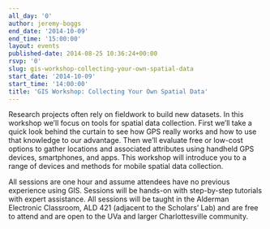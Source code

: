 ```yaml
---
all_day: '0'
author: jeremy-boggs
end_date: '2014-10-09'
end_time: '15:00:00'
layout: events
published-date: 2014-08-25 10:36:24+00:00
rsvp: '0'
slug: gis-workshop-collecting-your-own-spatial-data
start_date: '2014-10-09'
start_time: '14:00:00'
title: 'GIS Workshop: Collecting Your Own Spatial Data'
---
```


Research projects often rely on fieldwork to build new datasets. In this workshop we’ll focus on tools for spatial data collection. First we’ll take a quick look behind the curtain to see how GPS really works and how to use that knowledge to our advantage. Then we’ll evaluate free or low-cost options to gather locations and associated attributes using handheld GPS devices, smartphones, and apps. This workshop will introduce you to a range of devices and methods for mobile spatial data collection.

All sessions are one hour and assume attendees have no previous experience using GIS. Sessions will be hands-on with step-by-step tutorials with expert assistance. All sessions will be taught in the Alderman Electronic Classroom, ALD 421 (adjacent to the Scholars’ Lab) and are free to attend and are open to the UVa and larger Charlottesville community.
